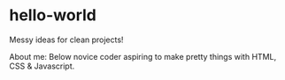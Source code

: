 # hello-world
Messy ideas for clean projects!

About me:
Below novice coder aspiring to make pretty things with HTML, CSS & Javascript.
